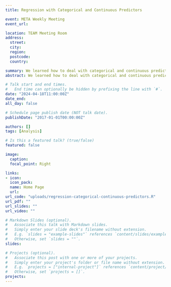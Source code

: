 ```yaml
---
title: Regression with Categorical and Continuous Predictors

event: META Weekly Meeting
event_url:

location: TEAM Meeting Room
address:
  street:
  city:
  region:
  postcode:
  country:

summary: We learned how to deal with categorical and continuous predictors in regression using R.
abstract: We learned how to deal with categorical and continuous predictors in regression using R.

# Talk start and end times.
#   End time can optionally be hidden by prefixing the line with `#`.
date: "2024-04-18T11:00:00Z"
date_end:
all_day: false

# Schedule page publish date (NOT talk date).
publishDate: "2017-01-01T00:00:00Z"

authors: []
tags: [Analysis]

# Is this a featured talk? (true/false)
featured: false

image:
  caption:
  focal_point: Right

links:
- icon:
  icon_pack:
  name: Home Page
  url:
url_code: "uploads/regression-categorical-continuous-predictors.R"
url_pdf: ""
url_slides: ""
url_video: ""

# Markdown Slides (optional).
#   Associate this talk with Markdown slides.
#   Simply enter your slide deck's filename without extension.
#   E.g. `slides = "example-slides"` references `content/slides/example-slides.md`.
#   Otherwise, set `slides = ""`.
slides:

# Projects (optional).
#   Associate this post with one or more of your projects.
#   Simply enter your project's folder or file name without extension.
#   E.g. `projects = ["internal-project"]` references `content/project/deep-learning/index.md`.
#   Otherwise, set `projects = []`.
projects:
---
```

